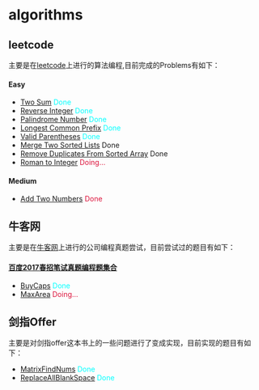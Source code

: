 # algorithms

## leetcode

主要是在[leetcode](https://leetcode.com/)上进行的算法编程,目前完成的Problems有如下：

#### Easy

  - [Two Sum](https://leetcode.com/problems/two-sum/)  <font color="00ffff">Done</font>
  - [Reverse Integer](https://leetcode.com/problems/reverse-integer)  <font color="#00ffff">Done</font>
  - [Palindrome Number](https://leetcode.com/problems/palindrome-number)  <font color="#00ffff">Done</font> 
  - [Longest Common Prefix](https://leetcode.com/problems/longest-common-prefix)  <font color="#00ffff">Done</font>
  - [Valid Parentheses](https://leetcode.com/problems/valid-parentheses)  <font color="#00ffff">Done</font>
  - [Merge Two Sorted Lists](https://leetcode.com/problems/merge-two-sorted-lists/description/)  Done
  - [Remove Duplicates From Sorted Array](https://leetcode.com/problems/remove-duplicates-from-sorted-array/description/)  Done
  - [Roman to Integer](https://leetcode.com/problems/roman-to-integer)  <font color="#DC143C">Doing...</font>

#### Medium

  - [Add Two Numbers](https://leetcode.com/problems/add-two-numbers)  <font color="#DC143C">Done</font>
  


## 牛客网
主要是在[牛客网](https://www.nowcoder.com/)上进行的公司编程真题尝试，目前尝试过的题目有如下：

  #### [百度2017春招笔试真题编程题集合](https://www.nowcoder.com/test/4998655/summary)
  - [BuyCaps](https://gitee.com/HxSteve/algorithms/blob/master/niuke/src/main/java/com/huaxin/problems/BuyCaps.java)  <font color="#00ffff">Done</font>
  - [MaxArea](https://gitee.com/HxSteve/algorithms/blob/master/niuke/src/main/java/com/huaxin/problems/MaxArea.java)  <font color="#DC143C">Doing...</font>


## 剑指Offer
主要是对剑指offer这本书上的一些问题进行了变成实现，目前实现的题目有如下：

  - [MatrixFindNums](https://gitee.com/HxSteve/algorithms/blob/master/offer/src/main/java/com/huaxin/offerproblems/MatrixFindNums.java)  <font color="#00ffff">Done</font>
  - [ReplaceAllBlankSpace](https://gitee.com/HxSteve/algorithms/blob/master/offer/src/main/java/com/huaxin/offerproblems/ReplaceAllBlankSpace.java)  <font color="#00ffff">Done</font>
